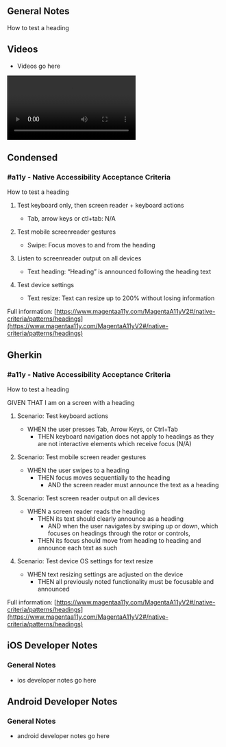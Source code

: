 ## General Notes

How to test a heading

## Videos

- Videos go here
<video controls>
  <source src="media/video/native/button/buttonIosVoiceover.webm" type="video/webm">
  Your browser does not support the video tag.
</video>

## Condensed

### #a11y - Native Accessibility Acceptance Criteria

How to test a heading

1. Test keyboard only, then screen reader + keyboard actions

   - Tab, arrow keys or ctl+tab: N/A

2. Test mobile screenreader gestures

   - Swipe: Focus moves to and from the heading

3. Listen to screenreader output on all devices

   - Text heading: “Heading” is announced following the heading text

4. Test device settings

   - Text resize: Text can resize up to 200% without losing information

Full information: [https://www.magentaa11y.com/MagentaA11yV2#/native-criteria/patterns/headings](https://www.magentaa11y.com/MagentaA11yV2#/native-criteria/patterns/headings)

## Gherkin

### #a11y - Native Accessibility Acceptance Criteria

How to test a heading

GIVEN THAT I am on a screen with a heading

1. Scenario: Test keyboard actions

   - WHEN the user presses Tab, Arrow Keys, or Ctrl+Tab
      - THEN keyboard navigation does not apply to headings as they are not interactive elements which receive focus (N/A) 

2. Scenario: Test mobile screen reader gestures

   - WHEN the user swipes to a heading 
      - THEN focus moves sequentially to the heading 
         - AND the screen reader must announce the text as a heading 

3. Scenario: Test screen reader output on all devices

   - WHEN a screen reader reads the heading 
      - THEN its text should clearly announce as a heading 
         - AND when the user navigates by swiping up or down, which focuses on headings through the rotor or controls,
      - THEN its focus should move from heading to heading and announce each text as such 

4. Scenario: Test device OS settings for text resize

   - WHEN text resizing settings are adjusted on the device 
      - THEN all previously noted functionality must be focusable and announced 

Full information: [https://www.magentaa11y.com/MagentaA11yV2#/native-criteria/patterns/headings](https://www.magentaa11y.com/MagentaA11yV2#/native-criteria/patterns/headings)

## iOS Developer Notes
### General Notes
- ios developer notes go here

## Android Developer Notes
### General Notes
- android developer notes go here
